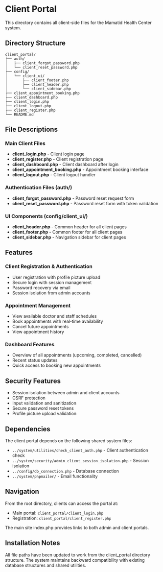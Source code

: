 # Client Portal

This directory contains all client-side files for the Mamatid Health Center system.

## Directory Structure

```
client_portal/
├── auth/
│   ├── client_forgot_password.php
│   └── client_reset_password.php
├── config/
│   └── client_ui/
│       ├── client_footer.php
│       ├── client_header.php
│       └── client_sidebar.php
├── client_appointment_booking.php
├── client_dashboard.php
├── client_login.php
├── client_logout.php
├── client_register.php
└── README.md
```

## File Descriptions

### Main Client Files
- **client_login.php** - Client login page
- **client_register.php** - Client registration page
- **client_dashboard.php** - Client dashboard after login
- **client_appointment_booking.php** - Appointment booking interface
- **client_logout.php** - Client logout handler

### Authentication Files (auth/)
- **client_forgot_password.php** - Password reset request form
- **client_reset_password.php** - Password reset form with token validation

### UI Components (config/client_ui/)
- **client_header.php** - Common header for all client pages
- **client_footer.php** - Common footer for all client pages
- **client_sidebar.php** - Navigation sidebar for client pages

## Features

### Client Registration & Authentication
- User registration with profile picture upload
- Secure login with session management
- Password recovery via email
- Session isolation from admin accounts

### Appointment Management
- View available doctor and staff schedules
- Book appointments with real-time availability
- Cancel future appointments
- View appointment history

### Dashboard Features
- Overview of all appointments (upcoming, completed, cancelled)
- Recent status updates
- Quick access to booking new appointments

## Security Features

- Session isolation between admin and client accounts
- CSRF protection
- Input validation and sanitization
- Secure password reset tokens
- Profile picture upload validation

## Dependencies

The client portal depends on the following shared system files:
- `../system/utilities/check_client_auth.php` - Client authentication check
- `../system/security/admin_client_session_isolation.php` - Session isolation
- `../config/db_connection.php` - Database connection
- `../system/phpmailer/` - Email functionality

## Navigation

From the root directory, clients can access the portal at:
- Main portal: `client_portal/client_login.php`
- Registration: `client_portal/client_register.php`

The main site index.php provides links to both admin and client portals.

## Installation Notes

All file paths have been updated to work from the client_portal directory structure. The system maintains backward compatibility with existing database structures and shared utilities. 